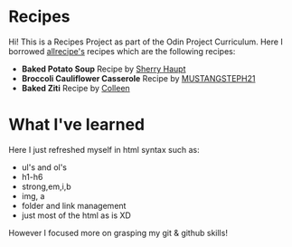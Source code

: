 # Recipes

Hi! This is a Recipes Project as part of the Odin Project Curriculum.
Here I borrowed [allrecipe's](www.allrecipes.com) recipes which are the following recipes:
- **Baked Potato Soup** Recipe by [Sherry Haupt](https://www.allrecipes.com/recipe/12997/)
- **Broccoli Cauliflower Casserole** Recipe by [MUSTANGSTEPH21](https://www.allrecipes.com/recipe/234281/broccoli-cauliflower-casserole/)
- **Baked Ziti** Recipe by [Colleen](https://www.allrecipes.com/recipe/11758/baked-ziti-i/)

# What I've learned
 Here I just refreshed myself in html syntax such as:
- ul's and ol's
- h1-h6
- strong,em,i,b
- img, a
- folder and link management
- just most of the html as is XD

However I focused more on grasping my git & github skills!